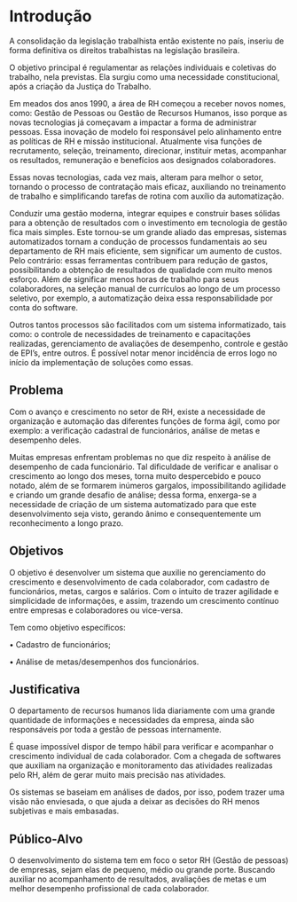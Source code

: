 # Introdução
A consolidação da legislação trabalhista então existente no país, inseriu de forma definitiva os direitos trabalhistas na legislação brasileira. <p> O objetivo principal é regulamentar as relações individuais e coletivas do trabalho, nela previstas. Ela surgiu como uma necessidade constitucional, após a criação da Justiça do Trabalho.
 </p><p> Em meados dos anos 1990, a área de RH começou a receber novos nomes, como: Gestão de Pessoas ou Gestão de Recursos Humanos, isso porque as novas tecnologias já começavam a impactar a forma de administrar pessoas. Essa inovação de modelo foi responsável pelo alinhamento entre as políticas de RH e missão institucional. Atualmente visa funções de recrutamento, seleção, treinamento, direcionar, instituir metas, acompanhar os resultados, remuneração e benefícios aos designados colaboradores. 
 </p><p> Essas novas tecnologias, cada vez mais, alteram para melhor o setor, tornando o processo de contratação mais eficaz, auxiliando no treinamento de trabalho e simplificando tarefas de rotina com auxílio da automatização.
 </p><p> Conduzir uma gestão moderna, integrar equipes e construir bases sólidas para a obtenção de resultados com o investimento em tecnologia de gestão fica mais simples. Este tornou-se um grande aliado das empresas, sistemas automatizados tornam a condução de processos fundamentais ao seu departamento de RH mais eficiente, sem significar um aumento de custos. Pelo contrário: essas ferramentas contribuem para redução de gastos, possibilitando a obtenção de resultados de qualidade com muito menos esforço. Além de significar menos horas de trabalho para seus colaboradores, na seleção manual de currículos ao longo de um processo seletivo, por exemplo, a automatização deixa essa responsabilidade por conta do software. 
 </p><p> Outros tantos processos são facilitados com um sistema informatizado, tais como: o controle de necessidades de treinamento e capacitações realizadas, gerenciamento de avaliações de desempenho, controle e gestão de EPI’s, entre outros. É possível notar menor incidência de erros logo no início da implementação de soluções como essas.</p>



## Problema

Com o avanço e crescimento no setor de RH, existe a necessidade de organização e automação das diferentes funções de forma ágil, como por exemplo: a verificação cadastral de funcionários, análise de metas e desempenho deles.<p> Muitas empresas enfrentam problemas no que diz respeito à análise de desempenho de cada funcionário. Tal dificuldade de verificar e analisar o crescimento ao longo dos meses, torna muito despercebido e pouco notado, além de se formarem inúmeros gargalos, impossibilitando agilidade e criando um grande desafio de análise; dessa forma, enxerga-se a necessidade de criação de um sistema automatizado para que este desenvolvimento seja visto, gerando ânimo e consequentemente um reconhecimento a longo prazo.</p>


## Objetivos

<p>O objetivo é desenvolver um sistema que auxilie no gerenciamento do crescimento e desenvolvimento de cada colaborador, com cadastro de funcionários, metas, cargos e salários. Com o intuito de trazer agilidade e simplicidade de informações, e assim, trazendo um crescimento contínuo entre empresas e colaboradores ou vice-versa.</p>
<p>Tem como objetivo específicos:</p>
<p>• Cadastro de funcionários;</p>
<p>• Análise de metas/desempenhos dos funcionários.</p>

## Justificativa

<p>O departamento de recursos humanos lida diariamente com uma grande quantidade de informações e necessidades da empresa, ainda são responsáveis por toda a gestão de pessoas internamente. </p><p>É quase impossível dispor de tempo hábil para verificar e acompanhar o crescimento individual de cada colaborador. Com a chegada de softwares que auxiliam na organização e monitoramento das atividades realizadas pelo RH, além de gerar muito mais precisão nas atividades. </p><p> Os sistemas se baseiam em análises de dados, por isso, podem trazer uma visão não enviesada, o que ajuda a deixar as decisões do RH menos subjetivas e mais embasadas.</p>


## Público-Alvo

O desenvolvimento do sistema tem em foco o setor RH (Gestão de pessoas) de empresas, sejam elas de pequeno, médio ou grande porte. Buscando auxiliar no acompanhamento de resultados, avaliações de metas e um melhor desempenho profissional de cada colaborador.
